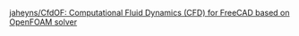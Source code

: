 [jaheyns/CfdOF: Computational Fluid Dynamics (CFD) for FreeCAD based on OpenFOAM solver](https://github.com/jaheyns/CfdOF)
